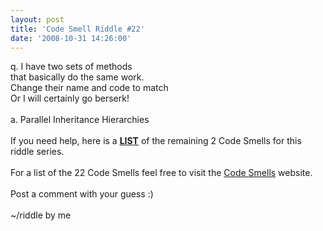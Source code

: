 ```yaml
---
layout: post
title: 'Code Smell Riddle #22'
date: '2008-10-31 14:26:00'
---
```


q. I have two sets of methods<br>that basically do the same work.<br>Change their name and code to match<br>Or I will certainly go berserk!<br><br>a. Parallel Inheritance Hierarchies<br><br>If you need help, here is a <a href="http://www.elijahmanor.com/#"><b><u>LIST</u></b></a> of the remaining 2 Code Smells for this riddle series.<br><br>For a list of the 22 Code Smells feel free to visit the <a href="http://tinyurl.com/codesmells" target="_blank">Code Smells</a> website.<br><br>Post a comment with your guess :)<br><br>~/riddle by me